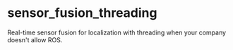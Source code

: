 # sensor_fusion_threading
Real-time sensor fusion for localization with threading when your company doesn't allow ROS.  
